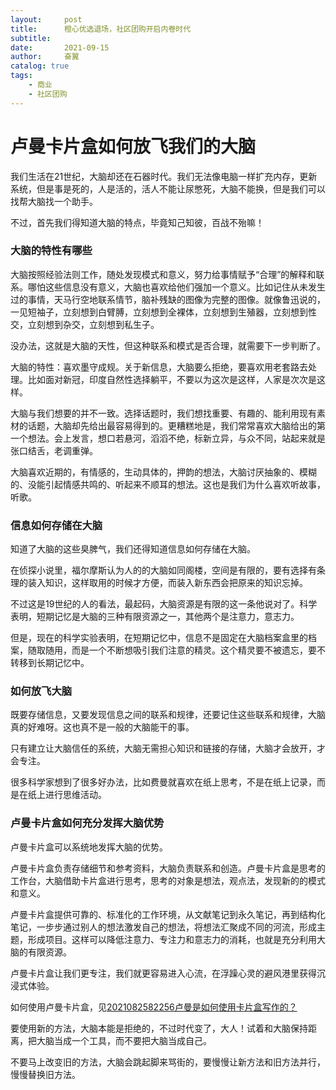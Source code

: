```yaml
---
layout:     post
title:      橙心优选退场，社区团购开启内卷时代
subtitle:   
date:       2021-09-15
author:     奋翼
catalog: true
tags:
    - 商业
    - 社区团购
---
```



# 卢曼卡片盒如何放飞我们的大脑

我们生活在21世纪，大脑却还在石器时代。我们无法像电脑一样扩充内存，更新系统，但是事是死的，人是活的，活人不能让尿憋死，大脑不能换，但是我们可以找帮大脑找一个助手。

不过，首先我们得知道大脑的特点，毕竟知己知彼，百战不殆嘛！

### 大脑的特性有哪些

大脑按照经验法则工作，随处发现模式和意义，努力给事情赋予“合理”的解释和联系。哪怕这些信息没有意义，大脑也喜欢给他们强加一个意义。比如记住从未发生过的事情，天马行空地联系情节，脑补残缺的图像为完整的图像。就像鲁迅说的，一见短袖子，立刻想到白臂膊，立刻想到全裸体，立刻想到生殖器，立刻想到性交，立刻想到杂交，立刻想到私生子。

没办法，这就是大脑的天性，但这种联系和模式是否合理，就需要下一步判断了。

大脑的特性：喜欢墨守成规。关于新信息，大脑要么拒绝，要喜欢用老套路去处理。比如面对新冠，印度自然性选择躺平，不要以为这次是这样，人家是次次是这样。

大脑与我们想要的并不一致。选择话题时，我们想找重要、有趣的、能利用现有素材的话题，大脑却先给出最容易得到的。更糟糕地是，我们常常喜欢大脑给出的第一个想法。会上发言，想口若悬河，滔滔不绝，标新立异，与众不同，站起来就是张口结舌，老调重弹。

大脑喜欢近期的，有情感的，生动具体的，押韵的想法，大脑讨厌抽象的、模糊的、没能引起情感共鸣的、听起来不顺耳的想法。这也是我们为什么喜欢听故事，听歌。

### 信息如何存储在大脑

知道了大脑的这些臭脾气，我们还得知道信息如何存储在大脑。

在侦探小说里，福尔摩斯认为人的的大脑如同阁楼，空间是有限的，要有选择有条理的装入知识，这样取用的时候才方便，而装入新东西会把原来的知识忘掉。

不过这是19世纪的人的看法，最起码，大脑资源是有限的这一条他说对了。科学表明，短期记忆是大脑的三种有限资源之一，其他两个是注意力，意志力。

但是，现在的科学实验表明，在短期记忆中，信息不是固定在大脑档案盒里的档案，随取随用，而是一个不断想吸引我们注意的精灵。这个精灵要不被遗忘，要不转移到长期记忆中。

### 如何放飞大脑

既要存储信息，又要发现信息之间的联系和规律，还要记住这些联系和规律，大脑真的好难呀。这也真不是一般的大脑能干的事。

只有建立让大脑信任的系统，大脑无需担心知识和链接的存储，大脑才会放开，才会专注。

很多科学家想到了很多好办法，比如费曼就喜欢在纸上思考，不是在纸上记录，而是在纸上进行思维活动。

### 卢曼卡片盒如何充分发挥大脑优势

卢曼卡片盒可以系统地发挥大脑的优势。

卢曼卡片盒负责存储细节和参考资料，大脑负责联系和创造。卢曼卡片盒是思考的工作台，大脑借助卡片盒进行思考，思考的对象是想法，观点法，发现新的的模式和意义。

卢曼卡片盒提供可靠的、标准化的工作环境，从文献笔记到永久笔记，再到结构化笔记，一步步通过别人的想法激发自己的想法，将想法汇聚成不同的河流，形成主题，形成项目。这样可以降低注意力、专注力和意志力的消耗，也就是充分利用大脑的有限资源。

卢曼卡片盒让我们更专注，我们就更容易进入心流，在浮躁心灵的避风港里获得沉浸式体验。

如何使用卢曼卡片盒，见[2021082582256卢曼是如何使用卡片盒写作的？](https://dynalist.io/d/a06Qg64L_GM6DzqZaQc5Fw_m#z=RhzSlFQFsDDZ84TN5zOJkc-l)

要使用新的方法，大脑本能是拒绝的，不过时代变了，大人！试着和大脑保持距离，把大脑当成一个工具，而不要把大脑当成自己。

不要马上改变旧的方法，大脑会跳起脚来骂街的，要慢慢让新方法和旧方法并行，慢慢替换旧方法。

